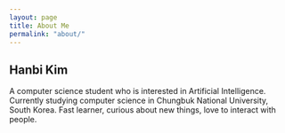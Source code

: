 ```yaml
---
layout: page
title: About Me
permalink: "about/"
---
```


<!-- img -->
## Hanbi Kim

A computer science student who is interested in Artificial Intelligence. Currently studying computer science in Chungbuk National University, South Korea. Fast learner, curious about new things, love to interact with people.
